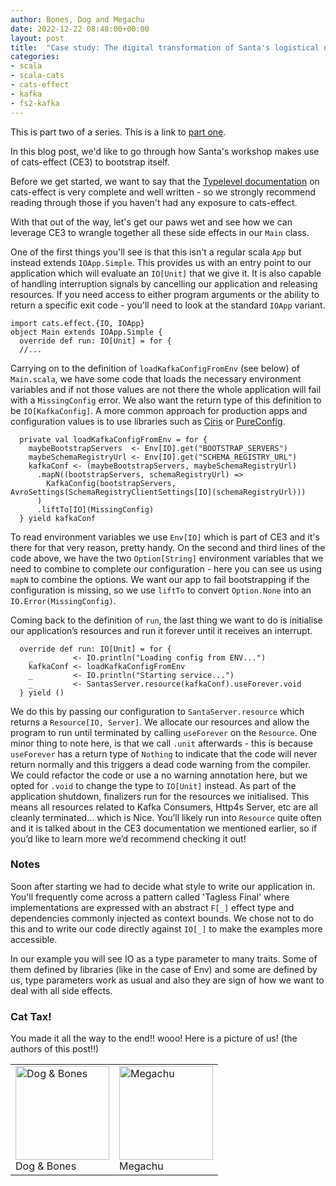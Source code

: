 ```yaml
---
author: Bones, Dog and Megachu
date: 2022-12-22 08:48:00+00:00
layout: post
title:  "Case study: The digital transformation of Santa's logistical nightmare - Part 2"
categories:
- scala
- scala-cats
- cats-effect
- kafka
- fs2-kafka
---
```

This is part two of a series. This is a link to [part one](https://functional-feline-society.github.io/2022/12/16/santas-logistical-nightmare-pt1/).

In this blog post, we'd like to go through how Santa's workshop makes use of cats-effect (CE3) to bootstrap itself.

Before we get started, we want to say that the [Typelevel documentation](https://typelevel.org/cats-effect/docs/tutorial) on cats-effect is very complete and well written - so we strongly recommend reading through those if you haven't had any exposure to cats-effect.

With that out of the way, let's get our paws wet and see how we can leverage CE3 to wrangle together all these side effects in our `Main` class.

One of the first things you'll see is that this isn't a regular scala `App` but instead extends `IOApp.Simple`.
This provides us with an entry point to our application which will evaluate an `IO[Unit]` that we give it.
It is also capable of handling interruption signals by cancelling our application and releasing resources.
If you need access to either program arguments or the ability to return a specific exit code - you'll need to look at the standard `IOApp` variant.

```
import cats.effect.{IO, IOApp}
object Main extends IOApp.Simple {
  override def run: IO[Unit] = for {
  //...
```

Carrying on to the definition of `loadKafkaConfigFromEnv` (see below) of `Main.scala`, we have some code that loads the necessary environment variables and if not those values are not there the whole application will fail with a `MissingConfig` error. We also want the return type of this definition to be `IO[KafkaConfig]`. A more common approach for production apps and configuration values is to use libraries such as [Ciris](https://github.com/vlovgr/ciris) or [PureConfig](https://github.com/pureconfig/pureconfig).

```
  private val loadKafkaConfigFromEnv = for {
    maybeBootstrapServers  <- Env[IO].get("BOOTSTRAP_SERVERS")
    maybeSchemaRegistryUrl <- Env[IO].get("SCHEMA_REGISTRY_URL")
    kafkaConf <- (maybeBootstrapServers, maybeSchemaRegistryUrl)
      .mapN((bootstrapServers, schemaRegistryUrl) =>
        KafkaConfig(bootstrapServers, AvroSettings(SchemaRegistryClientSettings[IO](schemaRegistryUrl)))
      )
      .liftTo[IO](MissingConfig)
  } yield kafkaConf
```

To read environment variables we use `Env[IO]` which is part of CE3 and it's there for that very reason, pretty handy. On the second and third lines of the code above, we have the two `Option[String]` environment variables that we need to combine to complete our configuration - here you can see us using `mapN` to combine the options. We want our app to fail bootstrapping if the configuration is missing, so we use `liftTo` to convert `Option.None` into an `IO.Error(MissingConfig)`.


Coming back to the definition of `run`, the last thing we want to do is initialise our application’s resources and run it forever until it receives an interrupt.

```
  override def run: IO[Unit] = for {
    _         <- IO.println("Loading config from ENV...")
    kafkaConf <- loadKafkaConfigFromEnv
    _         <- IO.println("Starting service...")
    _         <- SantasServer.resource(kafkaConf).useForever.void
  } yield ()
```  

We do this by passing our configuration to `SantaServer.resource` which returns a `Resource[IO, Server]`. We allocate our resources and allow the program to run until terminated by calling `useForever` on the `Resource`. One minor thing to note here, is that we call `.unit` afterwards - this is because `useForever` has a return type of `Nothing` to indicate that the code will never return normally and this triggers a dead code warning from the compiler. We could refactor the code or use a no warning annotation here, but we opted for `.void` to change the type to `IO[Unit]` instead.
As part of the application shutdown, finalizers run for the resources we initialised. This means all resources related to Kafka Consumers, Http4s Server, etc are all cleanly terminated… which is Nice. You’ll likely run into `Resource` quite often and it is talked about in the CE3 documentation we mentioned earlier, so if you’d like to learn more we’d recommend checking it out!





### Notes 

Soon after starting we had to decide what style to write our application in. You'll frequently come across a pattern called 'Tagless Final' where implementations are expressed with an abstract `F[_]` effect type and dependencies commonly injected as context bounds.
We chose not to do this and to write our code directly against `IO[_]` to make the examples more accessible.

In our example you will see IO as a type parameter to many traits. Some of them defined by libraries (like in the case of Env) and some are defined by us, type parameters work as usual and also they are sign of how we want to deal with all side effects.  

### Cat Tax!

You made it all the way to the end!! wooo! Here is a picture of us! (the authors of this post!!)

<table >
    <tbody>
      <tr>
        <td ><img height=150px src="https://functional-feline-society.github.io/images/bones-and-dog-1.png" alt="Dog & Bones"><br/>Dog & Bones</td>        
        <td ><img height=150px src="https://functional-feline-society.github.io/images/megachu-1.png" alt="Megachu"><br/>Megachu</td>       
      </tr>
    </tbody>
</table>
